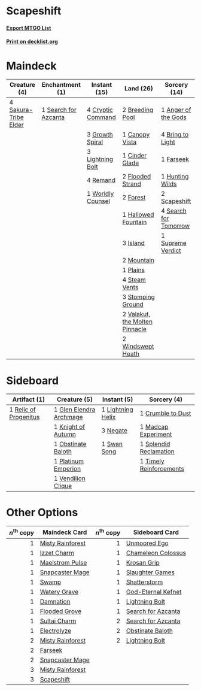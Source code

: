 # Scapeshift

#### [Export MTGO List](../collection/Scapeshift/Scapeshift.txt)
#### [Print on decklist.org](http://decklist.org/?deckmain=1%09Anger%20of%20the%20Gods%0A2%09Breeding%20Pool%0A4%09Bring%20to%20Light%0A1%09Canopy%20Vista%0A1%09Cinder%20Glade%0A4%09Cryptic%20Command%0A1%09Farseek%0A2%09Flooded%20Strand%0A2%09Forest%0A3%09Growth%20Spiral%0A1%09Hallowed%20Fountain%0A1%09Hunting%20Wilds%0A3%09Island%0A3%09Lightning%20Bolt%0A2%09Mountain%0A1%09Plains%0A4%09Remand%0A4%09Sakura-Tribe%20Elder%0A2%09Scapeshift%0A1%09Search%20for%20Azcanta%0A4%09Search%20for%20Tomorrow%0A4%09Steam%20Vents%0A3%09Stomping%20Ground%0A1%09Supreme%20Verdict%0A2%09Valakut,%20the%20Molten%20Pinnacle%0A2%09Windswept%20Heath%0A1%09Worldly%20Counsel&deckside=1%09Crumble%20to%20Dust%0A1%09Glen%20Elendra%20Archmage%0A1%09Knight%20of%20Autumn%0A1%09Lightning%20Helix%0A1%09Madcap%20Experiment%0A3%09Negate%0A1%09Obstinate%20Baloth%0A1%09Platinum%20Emperion%0A1%09Relic%20of%20Progenitus%0A1%09Splendid%20Reclamation%0A1%09Swan%20Song%0A1%09Timely%20Reinforcements%0A1%09Vendilion%20Clique)
# Maindeck

|                                         Creature (4)                                          |                                        Enchantment (1)                                        |                                        Instant (15)                                        |                                                Land (26)                                                |                                          Sorcery (14)                                          |
|-----------------------------------------------------------------------------------------------|-----------------------------------------------------------------------------------------------|--------------------------------------------------------------------------------------------|---------------------------------------------------------------------------------------------------------|------------------------------------------------------------------------------------------------|
|4 [Sakura-Tribe Elder](http://gatherer.wizards.com/Pages/Card/Details.aspx?multiverseid=220582)|1 [Search for Azcanta](http://gatherer.wizards.com/Pages/Card/Details.aspx?multiverseid=435226)|4 [Cryptic Command](http://gatherer.wizards.com/Pages/Card/Details.aspx?multiverseid=438614)|2 [Breeding Pool](http://gatherer.wizards.com/Pages/Card/Details.aspx?multiverseid=97088)                |1 [Anger of the Gods](http://gatherer.wizards.com/Pages/Card/Details.aspx?multiverseid=438682)  |
|                                                                                               |                                                                                               |3 [Growth Spiral](http://gatherer.wizards.com/Pages/Card/Details.aspx?multiverseid=457322)  |1 [Canopy Vista](http://gatherer.wizards.com/Pages/Card/Details.aspx?multiverseid=401837)                |4 [Bring to Light](http://gatherer.wizards.com/Pages/Card/Details.aspx?multiverseid=401831)     |
|                                                                                               |                                                                                               |3 [Lightning Bolt](http://gatherer.wizards.com/Pages/Card/Details.aspx?multiverseid=806)    |1 [Cinder Glade](http://gatherer.wizards.com/Pages/Card/Details.aspx?multiverseid=401841)                |1 [Farseek](http://gatherer.wizards.com/Pages/Card/Details.aspx?multiverseid=420766)            |
|                                                                                               |                                                                                               |4 [Remand](http://gatherer.wizards.com/Pages/Card/Details.aspx?multiverseid=380255)         |2 [Flooded Strand](http://gatherer.wizards.com/Pages/Card/Details.aspx?multiverseid=405098)              |1 [Hunting Wilds](http://gatherer.wizards.com/Pages/Card/Details.aspx?multiverseid=451107)      |
|                                                                                               |                                                                                               |1 [Worldly Counsel](http://gatherer.wizards.com/Pages/Card/Details.aspx?multiverseid=142298)|2 [Forest](http://gatherer.wizards.com/Pages/Card/Details.aspx?multiverseid=439860)                      |2 [Scapeshift](http://gatherer.wizards.com/Pages/Card/Details.aspx?multiverseid=447337)         |
|                                                                                               |                                                                                               |                                                                                            |1 [Hallowed Fountain](http://gatherer.wizards.com/Pages/Card/Details.aspx?multiverseid=97071)            |4 [Search for Tomorrow](http://gatherer.wizards.com/Pages/Card/Details.aspx?multiverseid=205408)|
|                                                                                               |                                                                                               |                                                                                            |3 [Island](http://gatherer.wizards.com/Pages/Card/Details.aspx?multiverseid=439857)                      |1 [Supreme Verdict](http://gatherer.wizards.com/Pages/Card/Details.aspx?multiverseid=438776)    |
|                                                                                               |                                                                                               |                                                                                            |2 [Mountain](http://gatherer.wizards.com/Pages/Card/Details.aspx?multiverseid=439859)                    |                                                                                                |
|                                                                                               |                                                                                               |                                                                                            |1 [Plains](http://gatherer.wizards.com/Pages/Card/Details.aspx?multiverseid=439856)                      |                                                                                                |
|                                                                                               |                                                                                               |                                                                                            |4 [Steam Vents](http://gatherer.wizards.com/Pages/Card/Details.aspx?multiverseid=405109)                 |                                                                                                |
|                                                                                               |                                                                                               |                                                                                            |3 [Stomping Ground](http://gatherer.wizards.com/Pages/Card/Details.aspx?multiverseid=405110)             |                                                                                                |
|                                                                                               |                                                                                               |                                                                                            |2 [Valakut, the Molten Pinnacle](http://gatherer.wizards.com/Pages/Card/Details.aspx?multiverseid=190400)|                                                                                                |
|                                                                                               |                                                                                               |                                                                                            |2 [Windswept Heath](http://gatherer.wizards.com/Pages/Card/Details.aspx?multiverseid=405115)             |                                                                                                |


# Sideboard

|                                          Artifact (1)                                          |                                           Creature (5)                                           |                                        Instant (5)                                         |                                           Sorcery (4)                                            |
|------------------------------------------------------------------------------------------------|--------------------------------------------------------------------------------------------------|--------------------------------------------------------------------------------------------|--------------------------------------------------------------------------------------------------|
|1 [Relic of Progenitus](http://gatherer.wizards.com/Pages/Card/Details.aspx?multiverseid=174824)|1 [Glen Elendra Archmage](http://gatherer.wizards.com/Pages/Card/Details.aspx?multiverseid=157977)|1 [Lightning Helix](http://gatherer.wizards.com/Pages/Card/Details.aspx?multiverseid=249386)|1 [Crumble to Dust](http://gatherer.wizards.com/Pages/Card/Details.aspx?multiverseid=401850)      |
|                                                                                                |1 [Knight of Autumn](http://gatherer.wizards.com/Pages/Card/Details.aspx?multiverseid=452933)     |3 [Negate](http://gatherer.wizards.com/Pages/Card/Details.aspx?multiverseid=423707)         |1 [Madcap Experiment](http://gatherer.wizards.com/Pages/Card/Details.aspx?multiverseid=417695)    |
|                                                                                                |1 [Obstinate Baloth](http://gatherer.wizards.com/Pages/Card/Details.aspx?multiverseid=438745)     |1 [Swan Song](http://gatherer.wizards.com/Pages/Card/Details.aspx?multiverseid=420715)      |1 [Splendid Reclamation](http://gatherer.wizards.com/Pages/Card/Details.aspx?multiverseid=414474) |
|                                                                                                |1 [Platinum Emperion](http://gatherer.wizards.com/Pages/Card/Details.aspx?multiverseid=457134)    |                                                                                            |1 [Timely Reinforcements](http://gatherer.wizards.com/Pages/Card/Details.aspx?multiverseid=220074)|
|                                                                                                |1 [Vendilion Clique](http://gatherer.wizards.com/Pages/Card/Details.aspx?multiverseid=442065)     |                                                                                            |                                                                                                  |


# Other Options

|*n*<sup>th</sup> copy|                                       Maindeck Card                                       |*n*<sup>th</sup> copy|                                       Sideboard Card                                        |
|--------------------:|-------------------------------------------------------------------------------------------|--------------------:|---------------------------------------------------------------------------------------------|
|                    1|[Misty Rainforest](http://gatherer.wizards.com/Pages/Card/Details.aspx?multiverseid=405102)|                    1|[Unmoored Ego](http://gatherer.wizards.com/Pages/Card/Details.aspx?multiverseid=452962)      |
|                    1|[Izzet Charm](http://gatherer.wizards.com/Pages/Card/Details.aspx?multiverseid=338413)     |                    1|[Chameleon Colossus](http://gatherer.wizards.com/Pages/Card/Details.aspx?multiverseid=220451)|
|                    1|[Maelstrom Pulse](http://gatherer.wizards.com/Pages/Card/Details.aspx?multiverseid=180613) |                    1|[Krosan Grip](http://gatherer.wizards.com/Pages/Card/Details.aspx?multiverseid=376394)       |
|                    1|[Snapcaster Mage](http://gatherer.wizards.com/Pages/Card/Details.aspx?multiverseid=227676) |                    1|[Slaughter Games](http://gatherer.wizards.com/Pages/Card/Details.aspx?multiverseid=290532)   |
|                    1|[Swamp](http://gatherer.wizards.com/Pages/Card/Details.aspx?multiverseid=439858)           |                    1|[Shatterstorm](http://gatherer.wizards.com/Pages/Card/Details.aspx?multiverseid=130370)      |
|                    1|[Watery Grave](http://gatherer.wizards.com/Pages/Card/Details.aspx?multiverseid=405114)    |                    1|[God-Eternal Kefnet](http://gatherer.wizards.com/Pages/Card/Details.aspx?multiverseid=460980)|
|                    1|[Damnation](http://gatherer.wizards.com/Pages/Card/Details.aspx?multiverseid=425888)       |                    1|[Lightning Bolt](http://gatherer.wizards.com/Pages/Card/Details.aspx?multiverseid=806)       |
|                    1|[Flooded Grove](http://gatherer.wizards.com/Pages/Card/Details.aspx?multiverseid=442228)   |                    1|[Search for Azcanta](http://gatherer.wizards.com/Pages/Card/Details.aspx?multiverseid=435226)|
|                    1|[Sultai Charm](http://gatherer.wizards.com/Pages/Card/Details.aspx?multiverseid=386676)    |                    2|[Search for Azcanta](http://gatherer.wizards.com/Pages/Card/Details.aspx?multiverseid=435226)|
|                    1|[Electrolyze](http://gatherer.wizards.com/Pages/Card/Details.aspx?multiverseid=247276)     |                    2|[Obstinate Baloth](http://gatherer.wizards.com/Pages/Card/Details.aspx?multiverseid=438745)  |
|                    2|[Misty Rainforest](http://gatherer.wizards.com/Pages/Card/Details.aspx?multiverseid=405102)|                    2|[Lightning Bolt](http://gatherer.wizards.com/Pages/Card/Details.aspx?multiverseid=806)       |
|                    2|[Farseek](http://gatherer.wizards.com/Pages/Card/Details.aspx?multiverseid=420766)         |                     |                                                                                             |
|                    2|[Snapcaster Mage](http://gatherer.wizards.com/Pages/Card/Details.aspx?multiverseid=227676) |                     |                                                                                             |
|                    3|[Misty Rainforest](http://gatherer.wizards.com/Pages/Card/Details.aspx?multiverseid=405102)|                     |                                                                                             |
|                    3|[Scapeshift](http://gatherer.wizards.com/Pages/Card/Details.aspx?multiverseid=447337)      |                     |                                                                                             |

